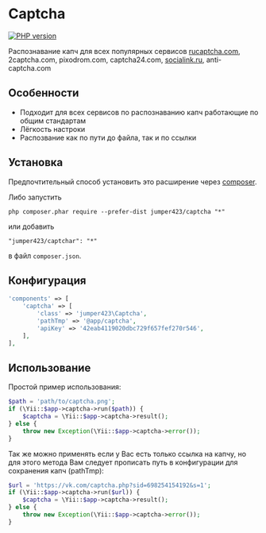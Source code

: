 Captcha
================
[![PHP version](https://badge.fury.io/ph/jumper423%2Fcaptcha.svg)](https://badge.fury.io/ph/jumper423%2Fcaptcha)

Распознавание капч для всех популярных сервисов [rucaptcha.com](http://infoblog1.ru/goto/rucaptcha), 2captcha.com, pixodrom.com, captcha24.com, [socialink.ru](http://www.socialink.ru/?key=84333), anti-captcha.com

Особенности
------------
* Подходит для всех сервисов по распознаванию капч работающие по общим стандартам
* Лёгкость настроки
* Распозвание как по пути до файла, так и по ссылки

Установка
------------
Предпочтительный способ установить это расширение через [composer](http://getcomposer.org/download/).

Либо запустить

```
php composer.phar require --prefer-dist jumper423/captcha "*"
```

или добавить

```
"jumper423/captchar": "*"
```

в файл `composer.json`.

Конфигурация
------------

```php
'components' => [
    'captcha' => [
        'class' => 'jumper423\Captcha',
        'pathTmp' => '@app/captcha',
        'apiKey' => '42eab4119020dbc729f657fef270r546',
    ],
],
```

Использование
------------
Простой пример использования:

```php
$path = 'path/to/captcha.png';
if (\Yii::$app->captcha->run($path)) {
    $captcha = \Yii::$app->captcha->result();
} else {
    throw new Exception(\Yii::$app->captcha->error());
}
```

Так же можно применять если у Вас есть только ссылка на капчу, но для этого метода Вам следует прописать путь в конфигурации для сохранения капч (pathTmp):

```php
$url = 'https://vk.com/captcha.php?sid=698254154192&s=1';
if (\Yii::$app->captcha->run($url)) {
    $captcha = \Yii::$app->captcha->result();
} else {
    throw new Exception(\Yii::$app->captcha->error());
}
```